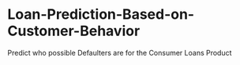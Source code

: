 # Loan-Prediction-Based-on-Customer-Behavior
Predict who possible Defaulters are for the Consumer Loans Product
